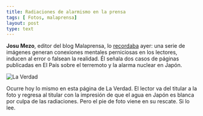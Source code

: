 ```yaml
---
title: Radiaciones de alarmismo en la prensa
tags: [ Fotos, malaprensa]
layout: post
type: text
---
```


**Josu Mezo**, editor del blog Malaprensa, lo [recordaba](http://www.malaprensa.com/2011/03/de-hiroshima-fukushima-pasando-por-el.html "Fukushima e Hiroshima") ayer: una serie de imágenes generan conexiones mentales perniciosas en los lectores, inducen al error o falsean la realidad. Él señala dos casos de páginas publicadas en El País sobre el terremoto y la alarma nuclear en Japón.

![La Verdad](https://lh3.googleusercontent.com/-eQprv5iN68M/UaTvyALZihI/AAAAAAAADf0/VM15rd-aLog/w500-h373-no/laverdad.jpg)

Ocurre hoy lo mismo en esta página de La Verdad. El lector va del titular a la foto y regresa al titular con la impresión de que el agua en Japón es blanca por culpa de las radiaciones. Pero el pie de foto viene en su rescate. Si lo lee.